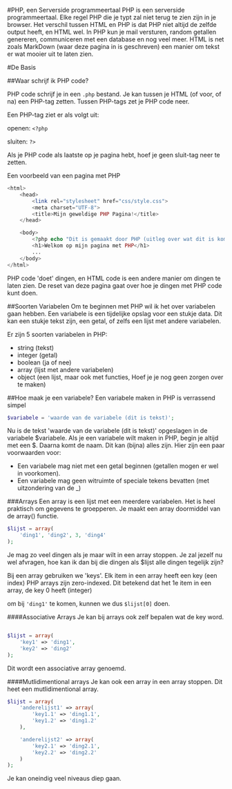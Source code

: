 #PHP, een Serverside programmeertaal
PHP is een serverside programmeertaal. Elke regel PHP die je typt
zal niet terug te zien zijn in je browser. Het verschil tussen HTML en PHP is dat
PHP niet altijd de zelfde output heeft, en HTML wel. In PHP kun je mail versturen,
random getallen genereren, communiceren met een database en nog veel meer. HTML is
net zoals MarkDown (waar deze pagina in is geschreven) een manier om tekst er wat mooier
uit te laten zien.

#De Basis

##Waar schrijf ik PHP code?

PHP code schrijf je in een `.php` bestand. Je kan tussen je HTML (of voor, of na)
een PHP-tag zetten. Tussen PHP-tags zet je PHP code neer.

Een PHP-tag ziet er als volgt uit:

openen: `<?php`

sluiten: `?>`

Als je PHP code als laatste op je pagina hebt, hoef je geen sluit-tag neer te zetten.

Een voorbeeld van een pagina met PHP

```php
<html>
	<head>
		<link rel="stylesheet" href="css/style.css">
		<meta charset="UTF-8">
		<title>Mijn geweldige PHP Pagina!</title>
	</head>

	<body>
		<?php echo "Dit is gemaakt door PHP (uitleg over wat dit is komt later)"; ?>
		<h1>Welkom op mijn pagina met PHP</h1>
		...
	</body>
</html>
```

PHP code 'doet' dingen, en HTML code is een andere manier om dingen te laten zien.
De reset van deze pagina gaat over hoe je dingen met PHP code kunt doen.

##Soorten Variabelen
Om te beginnen met PHP wil ik het over variabelen gaan hebben. Een variabele is een
tijdelijke opslag voor een stukje data. Dit kan een stukje tekst zijn, een getal,
of zelfs een lijst met andere variabelen.

Er zijn 5 soorten variabelen in PHP:

* string (tekst)
* integer (getal)
* boolean (ja of nee)
* array (lijst met andere variabelen)
* object (een lijst, maar ook met functies, Hoef je je nog geen zorgen over te maken)

##Hoe maak je een variabele?
Een variabele maken in PHP is verrassend simpel
```php
$variabele = 'waarde van de variabele (dit is tekst)';
```

Nu is de tekst 'waarde van de variabele (dit is tekst)' opgeslagen in de variabele $variabele.
Als je een variabele wilt maken in PHP, begin je altijd met een $. Daarna komt de naam.
Dit kan (bijna) alles zijn. Hier zijn een paar voorwaarden voor:

* Een variabele mag niet met een getal beginnen (getallen mogen er wel in voorkomen).
* Een variabele mag geen witruimte of speciale tekens bevatten (met uitzondering van de _)

###Arrays
Een array is een lijst met een meerdere variabelen. Het is heel praktisch om
gegevens te groepperen. Je maakt een array doormiddel van de array() functie.

```php
$lijst = array(
	'ding1', 'ding2', 3, 'ding4'
);
```

Je mag zo veel dingen als je maar wilt in een array stoppen.
Je zal jezelf nu wel afvragen, hoe kan ik dan bij die dingen als $lijst alle
dingen tegelijk zijn?

Bij een array gebruiken we 'keys'. Elk item in een array heeft een key (een index)
PHP arrays zijn zero-indexed. Dit betekend dat het 1e item in een array, de key 0 heeft (integer)

om bij `'ding1'` te komen, kunnen we dus `$lijst[0]` doen.

####Associative Arrays
Je kan bij arrays ook zelf bepalen wat de key word.
```php

$lijst = array(
	'key1' => 'ding1',
	'key2' => 'ding2'
);
```

Dit wordt een associative array genoemd.

####Mutlidimentional arrays
Je kan ook een array in een array stoppen. Dit heet een mutlidimentional array.

```php
$lijst = array(
	'anderelijst1' => array(
		'key1.1' => 'ding1.1',
		'key1.2' => 'ding1.2'
	),

	'anderelijst2' => array(
		'key2.1' => 'ding2.1',
		'key2.2' => 'ding2.2'
	)
);
```

Je kan oneindig veel niveaus diep gaan.